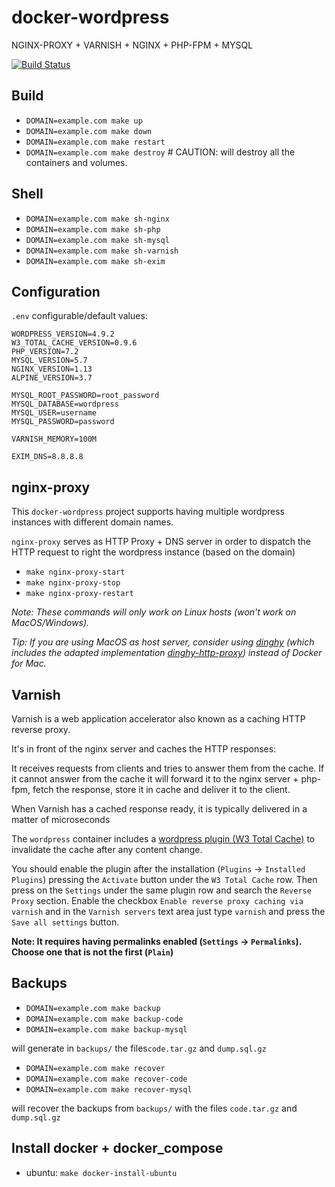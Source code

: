 # docker-wordpress
NGINX-PROXY + VARNISH + NGINX + PHP-FPM + MYSQL

[![Build Status](https://travis-ci.org/felixcarmona/docker-wordpress.svg?branch=master)](https://travis-ci.org/felixcarmona/docker-wordpress)

## Build
- `DOMAIN=example.com make up`
- `DOMAIN=example.com make down`
- `DOMAIN=example.com make restart`
- `DOMAIN=example.com make destroy` # CAUTION: will destroy all the containers and volumes.

## Shell
- `DOMAIN=example.com make sh-nginx`
- `DOMAIN=example.com make sh-php`
- `DOMAIN=example.com make sh-mysql`
- `DOMAIN=example.com make sh-varnish`
- `DOMAIN=example.com make sh-exim`

## Configuration
`.env` configurable/default values:
```
WORDPRESS_VERSION=4.9.2
W3_TOTAL_CACHE_VERSION=0.9.6
PHP_VERSION=7.2
MYSQL_VERSION=5.7
NGINX_VERSION=1.13
ALPINE_VERSION=3.7

MYSQL_ROOT_PASSWORD=root_password
MYSQL_DATABASE=wordpress
MYSQL_USER=username
MYSQL_PASSWORD=password

VARNISH_MEMORY=100M

EXIM_DNS=8.8.8.8
```

## nginx-proxy
This `docker-wordpress` project supports having multiple wordpress instances with different domain names.

`nginx-proxy` serves as HTTP Proxy + DNS server in order to dispatch the HTTP request to right the wordpress instance (based on the domain)

- `make nginx-proxy-start`
- `make nginx-proxy-stop`
- `make nginx-proxy-restart`

*Note: These commands will only work on Linux hosts (won't work on MacOS/Windows).*

*Tip: If you are using MacOS as host server, consider using [dinghy](https://github.com/codekitchen/dinghy) (which includes the adapted implementation [dinghy-http-proxy](https://github.com/codekitchen/dinghy-http-proxy)) instead of Docker for Mac.*

## Varnish
Varnish is a web application accelerator also known as a caching HTTP reverse proxy.

It's in front of the nginx server and caches the HTTP responses:

It receives requests from clients and tries to answer them from the cache.
If it cannot answer from the cache it will forward it to the nginx server + php-fpm, fetch the response, store it in cache and deliver it to the client.

When Varnish has a cached response ready, it is typically delivered in a matter of microseconds

The `wordpress` container includes a [wordpress plugin (W3 Total Cache)](https://wordpress.org/plugins/w3-total-cache/) to invalidate the cache after any content change.

You should enable the plugin after the installation (`Plugins` → `Installed Plugins`) pressing the `Activate` button under the `W3 Total Cache` row.
Then press on the `Settings` under the same plugin row and search the `Reverse Proxy` section.
Enable the checkbox `Enable reverse proxy caching via varnish` and in the `Varnish servers` text area just type `varnish` and press the `Save all settings` button.

**Note: It requires having permalinks enabled (`Settings` → `Permalinks`). Choose one that is not the first (`Plain`)**

## Backups
- `DOMAIN=example.com make backup` 
- `DOMAIN=example.com make backup-code`
- `DOMAIN=example.com make backup-mysql`

will generate in `backups/` the files`code.tar.gz` and `dump.sql.gz`

- `DOMAIN=example.com make recover` 
- `DOMAIN=example.com make recover-code`
- `DOMAIN=example.com make recover-mysql`

will recover the backups from `backups/` with the files `code.tar.gz` and `dump.sql.gz`

## Install docker + docker_compose
- ubuntu: `make docker-install-ubuntu`
